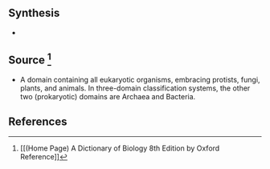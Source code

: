 ## Synthesis
- 
## Source [^1]
- A domain containing all eukaryotic organisms, embracing protists, fungi, plants, and animals. In three-domain classification systems, the other two (prokaryotic) domains are Archaea and Bacteria.
## References

[^1]: [[(Home Page) A Dictionary of Biology 8th Edition by Oxford Reference]]